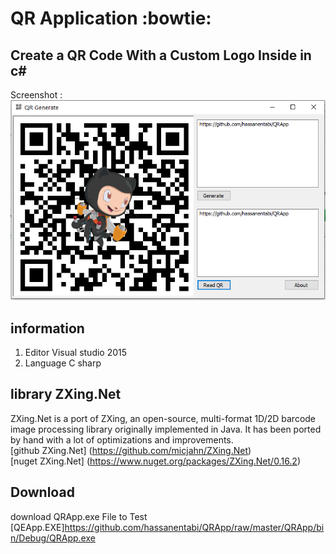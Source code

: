 
# QR Application :bowtie:
**Create a QR Code With a Custom Logo Inside in c#**
---
Screenshot : <br>
![Screenshot](screenshots.PNG)
<br>

## information 
1. Editor Visual studio 2015
1. Language C sharp 

**library ZXing.Net**
--- 
ZXing.Net is a port of ZXing, an open-source, multi-format 1D/2D barcode image processing library originally implemented in Java.
It has been ported by hand with a lot of optimizations and improvements.
<br>
[github ZXing.Net] (https://github.com/micjahn/ZXing.Net)
<br>
[nuget ZXing.Net] (https://www.nuget.org/packages/ZXing.Net/0.16.2)

**Download**
---
download QRApp.exe File to Test 
[QEApp.EXE]https://github.com/hassanentabi/QRApp/raw/master/QRApp/bin/Debug/QRApp.exe